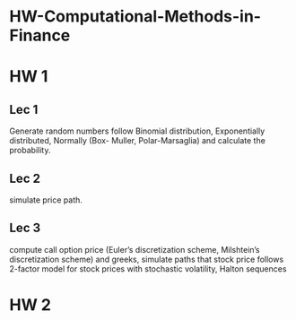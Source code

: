 # HW-Computational-Methods-in-Finance
# HW 1
## Lec 1 
Generate random numbers follow Binomial distribution, Exponentially distributed, Normally (Box- Muller, Polar-Marsaglia) and calculate the probability. 
## Lec 2 
simulate price path.
## Lec 3 
compute call option price (Euler’s discretization scheme, Milshtein’s discretization scheme) and greeks, simulate paths that stock price follows 2-factor model for stock prices with stochastic volatility, Halton sequences

# HW 2
